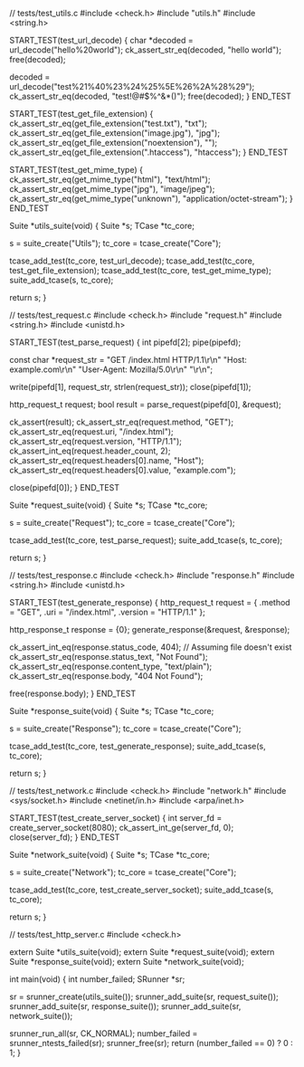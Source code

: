 // tests/test_utils.c
#include <check.h>
#include "utils.h"
#include <string.h>

START_TEST(test_url_decode)
{
char *decoded = url_decode("hello%20world");
ck_assert_str_eq(decoded, "hello world");
free(decoded);

decoded = url_decode("test%21%40%23%24%25%5E%26%2A%28%29");
ck_assert_str_eq(decoded, "test!@#$%^&*()");
free(decoded);
}
END_TEST

START_TEST(test_get_file_extension)
{
ck_assert_str_eq(get_file_extension("test.txt"), "txt");
ck_assert_str_eq(get_file_extension("image.jpg"), "jpg");
ck_assert_str_eq(get_file_extension("noextension"), "");
ck_assert_str_eq(get_file_extension(".htaccess"), "htaccess");
}
END_TEST

START_TEST(test_get_mime_type)
{
ck_assert_str_eq(get_mime_type("html"), "text/html");
ck_assert_str_eq(get_mime_type("jpg"), "image/jpeg");
ck_assert_str_eq(get_mime_type("unknown"), "application/octet-stream");
}
END_TEST

Suite *utils_suite(void)
{
Suite *s;
TCase *tc_core;

s = suite_create("Utils");
tc_core = tcase_create("Core");

tcase_add_test(tc_core, test_url_decode);
tcase_add_test(tc_core, test_get_file_extension);
tcase_add_test(tc_core, test_get_mime_type);
suite_add_tcase(s, tc_core);

return s;
}

// tests/test_request.c
#include <check.h>
#include "request.h"
#include <string.h>
#include <unistd.h>

START_TEST(test_parse_request)
{
int pipefd[2];
pipe(pipefd);

const char *request_str = 
"GET /index.html HTTP/1.1\r\n"
"Host: example.com\r\n"
"User-Agent: Mozilla/5.0\r\n"
"\r\n";

write(pipefd[1], request_str, strlen(request_str));
close(pipefd[1]);

http_request_t request;
bool result = parse_request(pipefd[0], &request);

ck_assert(result);
ck_assert_str_eq(request.method, "GET");
ck_assert_str_eq(request.uri, "/index.html");
ck_assert_str_eq(request.version, "HTTP/1.1");
ck_assert_int_eq(request.header_count, 2);
ck_assert_str_eq(request.headers[0].name, "Host");
ck_assert_str_eq(request.headers[0].value, "example.com");

close(pipefd[0]);
}
END_TEST

Suite *request_suite(void)
{
Suite *s;
TCase *tc_core;

s = suite_create("Request");
tc_core = tcase_create("Core");

tcase_add_test(tc_core, test_parse_request);
suite_add_tcase(s, tc_core);

return s;
}

// tests/test_response.c
#include <check.h>
#include "response.h"
#include <string.h>
#include <unistd.h>

START_TEST(test_generate_response)
{
http_request_t request = {
.method = "GET",
.uri = "/index.html",
.version = "HTTP/1.1"
};

http_response_t response = {0};
generate_response(&request, &response);

ck_assert_int_eq(response.status_code, 404); // Assuming file doesn't exist
ck_assert_str_eq(response.status_text, "Not Found");
ck_assert_str_eq(response.content_type, "text/plain");
ck_assert_str_eq(response.body, "404 Not Found");

free(response.body);
}
END_TEST

Suite *response_suite(void)
{
Suite *s;
TCase *tc_core;

s = suite_create("Response");
tc_core = tcase_create("Core");

tcase_add_test(tc_core, test_generate_response);
suite_add_tcase(s, tc_core);

return s;
}

// tests/test_network.c
#include <check.h>
#include "network.h"
#include <sys/socket.h>
#include <netinet/in.h>
#include <arpa/inet.h>

START_TEST(test_create_server_socket)
{
int server_fd = create_server_socket(8080);
ck_assert_int_ge(server_fd, 0);
close(server_fd);
}
END_TEST

Suite *network_suite(void)
{
Suite *s;
TCase *tc_core;

s = suite_create("Network");
tc_core = tcase_create("Core");

tcase_add_test(tc_core, test_create_server_socket);
suite_add_tcase(s, tc_core);

return s;
}

// tests/test_http_server.c
#include <check.h>

extern Suite *utils_suite(void);
extern Suite *request_suite(void);
extern Suite *response_suite(void);
extern Suite *network_suite(void);

int main(void)
{
int number_failed;
SRunner *sr;

sr = srunner_create(utils_suite());
srunner_add_suite(sr, request_suite());
srunner_add_suite(sr, response_suite());
srunner_add_suite(sr, network_suite());

srunner_run_all(sr, CK_NORMAL);
number_failed = srunner_ntests_failed(sr);
srunner_free(sr);
return (number_failed == 0) ? 0 : 1;
}
